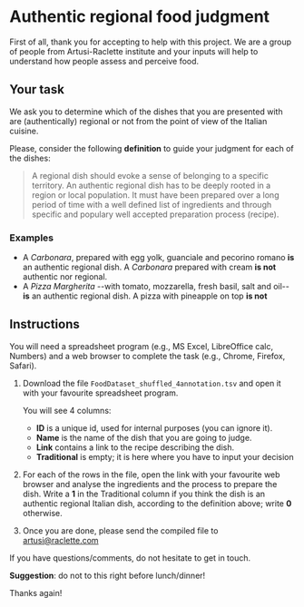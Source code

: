 # Authentic regional food judgment

First of all, thank you for accepting to help with this project. We are a group 
of people from Artusi-Raclette institute and your inputs will help to 
understand how people assess and perceive food.

## Your task

We ask you to determine which of the dishes that you are presented with are 
(authentically) regional or not from the point of view of the Italian cuisine.

Please, consider the following **definition** to guide your judgment for each of 
the dishes:

> A regional dish should evoke a sense of belonging to a specific territory. 
> An authentic regional dish has to be deeply rooted in a region or local
> population. It must have been prepared over a long period of time with a
> well defined list of ingredients and through specific and populary well
> accepted preparation process (recipe).  

### Examples

- A *Carbonara*, prepared with egg yolk, guanciale and pecorino romano 
**is** an authentic regional dish. A *Carbonara* prepared with cream **is 
not** authentic nor regional. 
- A *Pizza Margherita* --with tomato, mozzarella, fresh basil, salt and oil-- 
**is** an authentic regional dish. A pizza with pineapple on top **is 
not**

## Instructions

You will need a spreadsheet program (e.g., MS Excel, LibreOffice calc, Numbers) 
and a web browser to complete the task (e.g., Chrome, Firefox, Safari).

1. Download the file `FoodDataset_shuffled_4annotation.tsv` and open it with 
your favourite spreadsheet program.

	You will see 4 columns: 
	- **ID** is a unique id, used for internal purposes (you can ignore it).
	- **Name** is the name of the dish that you are going to judge.
	- **Link** contains a link to the recipe describing the dish.
	- **Traditional** is empty; it is here where you have to input your decision

2. For each of the rows in the file, open the link with your favourite web 
browser and analyse the ingredients and the process to prepare the dish. Write 
a **1** in the Traditional column if you think the dish is an authentic regional 
Italian dish, according to the definition above; write **0** otherwise.

3. Once you are done, please send the compiled file to artusi@raclette.com

If you have questions/comments, do not hesitate to get in touch.

**Suggestion**: do not to this right before lunch/dinner!

Thanks again!

